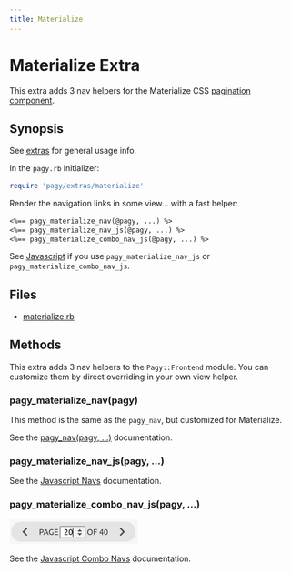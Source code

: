 ```yaml
---
title: Materialize
---
```

# Materialize Extra

This extra adds 3 nav helpers for the Materialize CSS [pagination component](https://materializecss.com/pagination.html).

## Synopsis

See [extras](../extras.md) for general usage info.

In the `pagy.rb` initializer:

```ruby
require 'pagy/extras/materialize'
```

Render the navigation links in some view...
with a fast helper:

```erb
<%== pagy_materialize_nav(@pagy, ...) %>
<%== pagy_materialize_nav_js(@pagy, ...) %>
<%== pagy_materialize_combo_nav_js(@pagy, ...) %>
```

See [Javascript](../api/javascript.md) if you use `pagy_materialize_nav_js` or `pagy_materialize_combo_nav_js`.

## Files

- [materialize.rb](https://github.com/ddnexus/pagy/blob/master/lib/pagy/extras/materialize.rb)

## Methods

This extra adds 3 nav helpers to the `Pagy::Frontend` module. You can customize them by direct overriding in your own view helper.

### pagy_materialize_nav(pagy)

This method is the same as the `pagy_nav`, but customized for Materialize.

See the [pagy_nav(pagy, ...)](../api/frontend.md#pagy_navpagy-) documentation.

### pagy_materialize_nav_js(pagy, ...)

See the [Javascript Navs](../api/javascript.md#javascript-navs) documentation.

### pagy_materialize_combo_nav_js(pagy, ...)

![materialize_combo_nav_js](../assets/images/materialize_combo_nav_js-g.png)

See the [Javascript Combo Navs](../api/javascript.md#javascript-combo-navs) documentation.
